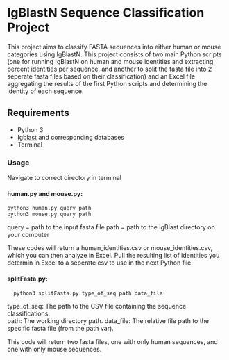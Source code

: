 # IgBlastN Sequence Classification Project

This project aims to classify FASTA sequences into either human or mouse categories using IgBlastN. This project consists of two main Python scripts (one for running IgBlastN on human and mouse identities and extracting percent identities per sequence, and another to split the fasta file into 2 seperate fasta files based on their classification) and an Excel file aggregating the results of the first Python scripts and determining the identity of each sequence. 

## Requirements
- Python 3
- [Igblast](https://github.com/xinyu-dev/igblast/blob/master/Using%20IgBlast.ipynb) and corresponding databases 
- Terminal

### Usage
Navigate to correct directory in terminal
#### human.py and mouse.py:
```
python3 human.py query path
python3 mouse.py query path
```
query = path to the input fasta file
path = path to the IgBlast directory on your computer

These codes will return a human_identities.csv or mouse_identities.csv, which you can then analyze in Excel. 
Pull the resulting list of identities you determin in Excel to a seperate csv to use in the next Python file. 


#### splitFasta.py:
```
  python3 splitFasta.py type_of_seq path data_file
```
type_of_seq: The path to the CSV file containing the sequence classifications.  
path: The working directory path.
data_file: The relative file path to the specific fasta file (from the path var).

This code will return two fasta files, one with only human sequences, and one with only mouse sequences. 
